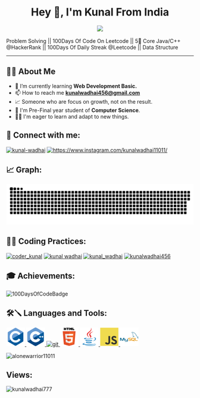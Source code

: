 <h1 align="center">Hey 👋, I'm Kunal From India</h1>

<p align="center">
  <a href="https://github.com/DenverCoder1/readme-typing-svg"><img src="https://readme-typing-svg.herokuapp.com?lines=Computer+Science+Student;A+Passionate+For+Software+Development&center=true&width=500&height=50"></a>
</p>
<!--
<h3 align="center">Passionate for Software Development Engineer.</h3>
<h4> -->
  Problem Solving || 100Days Of Code On Leetcode || 5🌟 Core Java/C++ @HackerRank || 100Days Of Daily Streak @Leetcode || Data Structure 
</h4>
<hr>

<h2>🙋‍♂️ About Me</h2> 

- 🌱 I’m currently learning **Web Development Basic.**
- 📫 How to reach me **kunalwadhai456@gmail.com**
- 📈 Someone who are focus on growth, not on the result.
- 📕 I'm Pre-Final year student of **Computer Science**.
- 👨‍💻 I'm eager to learn and adapt to new things.

## 🔗 Connect with me:

<p align="left">
<a href="https://linkedin.com/in/kunal-wadhai" target="blank"><img align="center" src="https://raw.githubusercontent.com/rahuldkjain/github-profile-readme-generator/master/src/images/icons/Social/linked-in-alt.svg" alt="kunal-wadhai" height="30" width="40" /></a>
<a href="https://www.instagram.com/kunalwadhai11011/" target="blank"><img align="center" src="https://raw.githubusercontent.com/rahuldkjain/github-profile-readme-generator/master/src/images/icons/Social/instagram.svg" alt="https://www.instagram.com/kunalwadhai11011/" height="30" width="40" /></a>
</p>


## 📈 Graph:
<p align="center">
   <img src="https://github.com/killshotxd/svgIcons/blob/main/github-contribution-grid-snake.svg" alt="snake">
</p>

<p>
  
  ## 👨‍💻 Coding Practices:
  
<a href="https://www.codechef.com/users/coder_kunal" target="blank"><img align="center" src="https://cdn.jsdelivr.net/npm/simple-icons@3.1.0/icons/codechef.svg" alt="coder_kunal" height="50" width="50" /></a>
<a href="https://www.hackerrank.com/kunal wadhai" target="blank"><img align="center" src="https://raw.githubusercontent.com/rahuldkjain/github-profile-readme-generator/master/src/images/icons/Social/hackerrank.svg" alt="kunal wadhai" height="50" width="50" /></a>
<a href="https://www.leetcode.com/kunal_wadhai" target="blank"><img align="center" src="https://raw.githubusercontent.com/rahuldkjain/github-profile-readme-generator/master/src/images/icons/Social/leet-code.svg" alt="kunal_wadhai" height="50" width="50" /></a>
<a href="https://auth.geeksforgeeks.org/user/kunalwadhai456" target="blank"><img align="center" src="https://raw.githubusercontent.com/rahuldkjain/github-profile-readme-generator/master/src/images/icons/Social/geeks-for-geeks.svg" alt="kunalwadhai456" height="30" width="40" /></a>
</p>
<p>
  
  ## 🎓 Achievements:
  <img align="center" src="https://assets.leetcode.com/static_assets/marketing/2023-100.gif" alt="100DaysOfCodeBadge" title="100DaysOfDailyStreakBadge" width="150px" height="150px">
</p>
<!-- ---------------------------------------- ---------------------------------------------------------------------------------------------------------------------------------------------------------------- -->

## 🛠️🪛 Languages and Tools:
<p align="left"> <a href="https://www.cprogramming.com/" target="_blank" rel="noreferrer"> <img src="https://raw.githubusercontent.com/devicons/devicon/master/icons/c/c-original.svg" alt="c" width="50" height="50"/> </a> <a href="https://www.w3schools.com/cpp/" target="_blank" rel="noreferrer"> <img src="https://raw.githubusercontent.com/devicons/devicon/master/icons/cplusplus/cplusplus-original.svg" alt="cplusplus" width="50" height="50"/> </a> <a href="https://git-scm.com/" target="_blank" rel="noreferrer"> <img src="https://www.vectorlogo.zone/logos/git-scm/git-scm-icon.svg" alt="git" width="50" height="50"/> </a> <a href="https://www.w3.org/html/" target="_blank" rel="noreferrer"> <img src="https://raw.githubusercontent.com/devicons/devicon/master/icons/html5/html5-original-wordmark.svg" alt="html5" width="50" height="50"/> </a> <a href="https://www.java.com" target="_blank" rel="noreferrer"> <img src="https://raw.githubusercontent.com/devicons/devicon/master/icons/java/java-original.svg" alt="java" width="50" height="50"/> </a> <a href="https://developer.mozilla.org/en-US/docs/Web/JavaScript" target="_blank" rel="noreferrer"> <img src="https://raw.githubusercontent.com/devicons/devicon/master/icons/javascript/javascript-original.svg" alt="javascript" width="50" height="50"/> </a> <a href="https://www.mysql.com/" target="_blank" rel="noreferrer"> <img src="https://raw.githubusercontent.com/devicons/devicon/master/icons/mysql/mysql-original-wordmark.svg" alt="mysql" width="50" height="50"/> </a> </p>
<!-- ---------------------------------------- ---------------------------------------------------------------------------------------------------------------------------------------------------------------- -->
<p><img align="center" src="https://github-readme-stats.vercel.app/api/top-langs?username=alonewarrior11011&show_icons=true&locale=en&layout=compact" alt="alonewarrior11011" /></p>
<h2>Views:</h2>
<p align="left"> <img src="https://komarev.com/ghpvc/?username=kunalwadhai777&label=Profile%20views&color=0e75b6&style=flat" alt="kunalwadhai777" /> </p>
